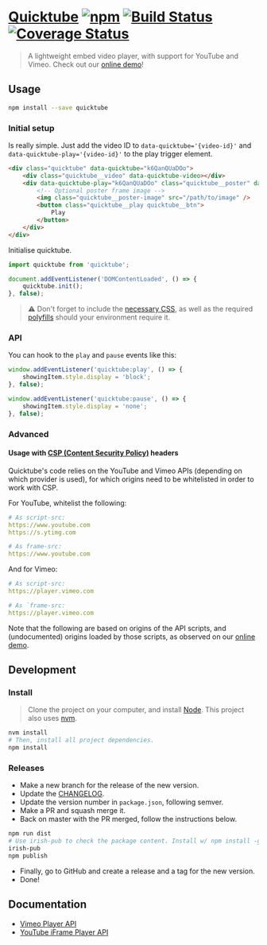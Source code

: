 # [Quicktube](https://springload.github.io/quicktube/) [![npm](https://img.shields.io/npm/v/quicktube.svg?style=flat-square)](https://www.npmjs.com/package/quicktube) [![Build Status](https://travis-ci.org/springload/quicktube.svg?branch=master)](https://travis-ci.org/springload/quicktube) [![Coverage Status](https://coveralls.io/repos/github/springload/quicktube/badge.svg)](https://coveralls.io/github/springload/quicktube)

> A lightweight embed video player, with support for YouTube and Vimeo. Check out our [online demo](https://springload.github.io/quicktube/)!

## Usage

```sh
npm install --save quicktube
```

### Initial setup

Is really simple. Just add the video ID to `data-quicktube='{video-id}'` and `data-quicktube-play='{video-id}'` to the play trigger element.

```html
<div class="quicktube" data-quicktube="k6QanQUaDOo">
    <div class="quicktube__video" data-quicktube-video></div>
    <div data-quicktube-play="k6QanQUaDOo" class="quicktube__poster" data-quicktube-poster>
        <!-- Optional poster frame image -->
        <img class="quicktube__poster-image" src="/path/to/image" />
        <button class="quicktube__play quicktube__btn">
            Play
        </button>
    </div>
</div>
```

Initialise quicktube.

```javascript
import quicktube from 'quicktube';

document.addEventListener('DOMContentLoaded', () => {
    quicktube.init();
}, false);
```

>:warning: Don't forget to include the [necessary CSS](https://github.com/springload/quicktube/blob/master/quicktube.css), as well as the required [polyfills](https://github.com/springload/quicktube/blame/master/examples/utils/polyfills.js) should your environment require it.

### API

You can hook to the `play` and `pause` events like this:

```js
window.addEventListener('quicktube:play', () => {
    showingItem.style.display = 'block';
}, false);

window.addEventListener('quicktube:pause', () => {
    showingItem.style.display = 'none';
}, false);
```

### Advanced

#### Usage with [CSP (Content Security Policy)](https://developer.mozilla.org/en-US/docs/Web/HTTP/CSP) headers

Quicktube's code relies on the YouTube and Vimeo APIs (depending on which provider is used), for which origins need to be whitelisted in order to work with CSP.

For YouTube, whitelist the following:

```yaml
# As script-src:
https://www.youtube.com
https://s.ytimg.com

# As frame-src:
https://www.youtube.com
```

And for Vimeo:

```yaml
# As script-src:
https://player.vimeo.com

# As `frame-src:
https://player.vimeo.com
```

Note that the following are based on origins of the API scripts, and (undocumented) origins loaded by those scripts, as observed on our [online demo](https://springload.github.io/quicktube/).

## Development

### Install

> Clone the project on your computer, and install [Node](https://nodejs.org). This project also uses [nvm](https://github.com/creationix/nvm).

```sh
nvm install
# Then, install all project dependencies.
npm install
```


### Releases

- Make a new branch for the release of the new version.
- Update the [CHANGELOG](CHANGELOG.md).
- Update the version number in `package.json`, following semver.
- Make a PR and squash merge it.
- Back on master with the PR merged, follow the instructions below.

```sh
npm run dist
# Use irish-pub to check the package content. Install w/ npm install -g first.
irish-pub
npm publish
```

- Finally, go to GitHub and create a release and a tag for the new version.
- Done!


## Documentation

- [Vimeo Player API](https://github.com/vimeo/player.js)
- [YouTube iFrame Player API](https://developers.google.com/youtube/iframe_api_reference)

